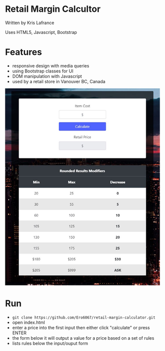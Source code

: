 # Retail Margin Calcultor

Written by Kris Lafrance

Uses HTML5, Javascript, Bootstrap

# Features

- responsive design with media queries
- using Bootstrap classes for UI
- DOM manipulation with Javascript
- used by a retail store in Vanouver BC, Canada

![calculator-screenshot](/img/screenshot.JPG)

# Run

- `git clone https://github.com/Ero6067/retail-margin-calculator.git`
- open index.html
- enter a price into the first input then either click "calculate" or press ENTER
- the form below it will output a value for a price based on a set of rules
- lists rules below the input/ouput form
